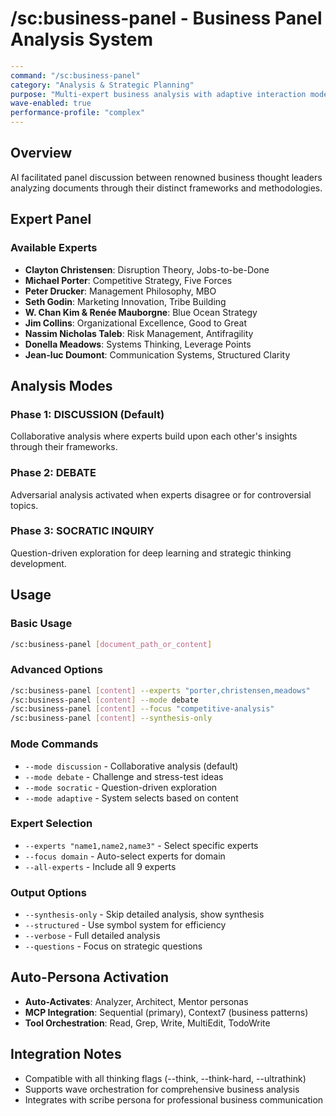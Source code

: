 # /sc:business-panel - Business Panel Analysis System

```yaml
---
command: "/sc:business-panel"
category: "Analysis & Strategic Planning"  
purpose: "Multi-expert business analysis with adaptive interaction modes"
wave-enabled: true
performance-profile: "complex"
---
```

## Overview

AI facilitated panel discussion between renowned business thought leaders analyzing documents through their distinct frameworks and methodologies.

## Expert Panel

### Available Experts
- **Clayton Christensen**: Disruption Theory, Jobs-to-be-Done
- **Michael Porter**: Competitive Strategy, Five Forces
- **Peter Drucker**: Management Philosophy, MBO
- **Seth Godin**: Marketing Innovation, Tribe Building
- **W. Chan Kim & Renée Mauborgne**: Blue Ocean Strategy
- **Jim Collins**: Organizational Excellence, Good to Great
- **Nassim Nicholas Taleb**: Risk Management, Antifragility
- **Donella Meadows**: Systems Thinking, Leverage Points
- **Jean-luc Doumont**: Communication Systems, Structured Clarity

## Analysis Modes

### Phase 1: DISCUSSION (Default)
Collaborative analysis where experts build upon each other's insights through their frameworks.

### Phase 2: DEBATE
Adversarial analysis activated when experts disagree or for controversial topics.

### Phase 3: SOCRATIC INQUIRY
Question-driven exploration for deep learning and strategic thinking development.

## Usage

### Basic Usage
```bash
/sc:business-panel [document_path_or_content]
```

### Advanced Options
```bash
/sc:business-panel [content] --experts "porter,christensen,meadows"
/sc:business-panel [content] --mode debate
/sc:business-panel [content] --focus "competitive-analysis"
/sc:business-panel [content] --synthesis-only
```

### Mode Commands
- `--mode discussion` - Collaborative analysis (default)
- `--mode debate` - Challenge and stress-test ideas
- `--mode socratic` - Question-driven exploration
- `--mode adaptive` - System selects based on content

### Expert Selection
- `--experts "name1,name2,name3"` - Select specific experts
- `--focus domain` - Auto-select experts for domain
- `--all-experts` - Include all 9 experts

### Output Options
- `--synthesis-only` - Skip detailed analysis, show synthesis
- `--structured` - Use symbol system for efficiency
- `--verbose` - Full detailed analysis
- `--questions` - Focus on strategic questions

## Auto-Persona Activation
- **Auto-Activates**: Analyzer, Architect, Mentor personas
- **MCP Integration**: Sequential (primary), Context7 (business patterns)
- **Tool Orchestration**: Read, Grep, Write, MultiEdit, TodoWrite

## Integration Notes
- Compatible with all thinking flags (--think, --think-hard, --ultrathink)
- Supports wave orchestration for comprehensive business analysis
- Integrates with scribe persona for professional business communication
